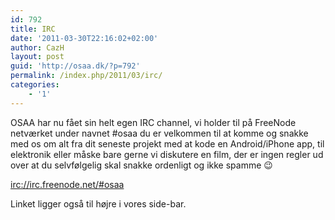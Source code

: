 ```yaml
---
id: 792
title: IRC
date: '2011-03-30T22:16:02+02:00'
author: CazH
layout: post
guid: 'http://osaa.dk/?p=792'
permalink: /index.php/2011/03/irc/
categories:
    - '1'
---
```


OSAA har nu fået sin helt egen IRC channel, vi holder til på FreeNode netværket under navnet #osaa du er velkommen til at komme og snakke med os om alt fra dit seneste projekt med at kode en Android/iPhone app, til elektronik eller måske bare gerne vi diskutere en film, der er ingen regler ud over at du selvfølgelig skal snakke ordenligt og ikke spamme 😉

[irc://irc.freenode.net/#osaa](<irc://irc.freenode.net/#osaa >)

Linket ligger også til højre i vores side-bar.